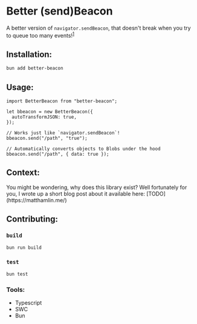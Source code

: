 # Better (send)Beacon

A better version of `navigator.sendBeacon`, that doesn't break when you try to queue too many events!<sup><a href="#whaaa">1</a></sup>

## Installation:

```sh
bun add better-beacon
```

## Usage:

```tsx
import BetterBeacon from "better-beacon";

let bbeacon = new BetterBeacon({
  autoTransformJSON: true,
});

// Works just like `navigator.sendBeacon`!
bbeacon.send("/path", "true");

// Automatically converts objects to Blobs under the hood
bbeacon.send("/path", { data: true });
```

## Context:

<div id="#whaaa"></div>
You might be wondering, why does this library exist? Well fortunately for you, I wrote up a short blog post about it available here: [TODO](https://matthamlin.me/)

## Contributing:

### `build`

```sh
bun run build
```

### `test`

```sh
bun test
```

### Tools:

- Typescript
- SWC
- Bun
